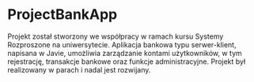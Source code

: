 # ProjectBankApp

Projekt został stworzony we współpracy w ramach kursu Systemy Rozproszone na uniwersytecie. Aplikacja bankowa typu serwer-klient, napisana w Javie, umożliwia zarządzanie kontami użytkowników, w tym rejestrację, transakcje bankowe oraz funkcje administracyjne. Projekt był realizowany w parach i nadal jest rozwijany.
